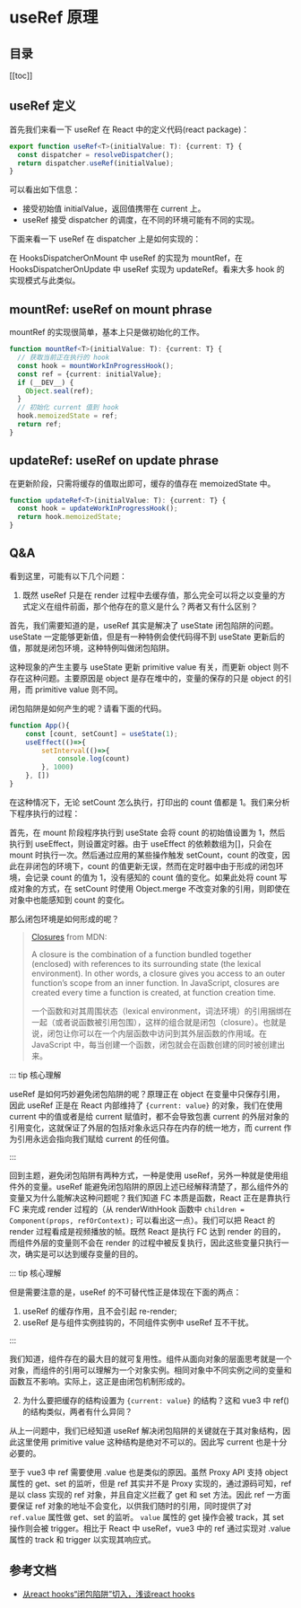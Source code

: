 # useRef 原理

<TimeToRead />

## 目录

[[toc]]

## useRef 定义

首先我们来看一下 useRef 在 React 中的定义代码(react package)：

```ts
export function useRef<T>(initialValue: T): {current: T} {
  const dispatcher = resolveDispatcher();
  return dispatcher.useRef(initialValue);
}
```

可以看出如下信息：

- 接受初始值 initialValue，返回值携带在 current 上。
- useRef 接受 dispatcher 的调度，在不同的环境可能有不同的实现。

下面来看一下 useRef 在 dispatcher 上是如何实现的：

在 HooksDispatcherOnMount 中 useRef 的实现为 mountRef，在 HooksDispatcherOnUpdate 中 useRef 实现为 updateRef。看来大多 hook 的实现模式与此类似。

## mountRef: useRef on mount phrase

mountRef 的实现很简单，基本上只是做初始化的工作。

```ts
function mountRef<T>(initialValue: T): {current: T} {
  // 获取当前正在执行的 hook
  const hook = mountWorkInProgressHook();
  const ref = {current: initialValue};
  if (__DEV__) {
    Object.seal(ref);
  }
  // 初始化 current 值到 hook
  hook.memoizedState = ref;
  return ref;
}
```

## updateRef: useRef on update phrase

在更新阶段，只需将缓存的值取出即可，缓存的值存在 memoizedState 中。

```ts
function updateRef<T>(initialValue: T): {current: T} {
  const hook = updateWorkInProgressHook();
  return hook.memoizedState;
}
```

## Q&A 

<Badges :content="[{type: 'tip', text: '重要'}]" />

看到这里，可能有以下几个问题：

1. 既然 useRef 只是在 render 过程中去缓存值，那么完全可以将之以变量的方式定义在组件前面，那个他存在的意义是什么？两者又有什么区别？

首先，我们需要知道的是，useRef 其实是解决了 useState 闭包陷阱的问题。useState 一定能够更新值，但是有一种特例会使代码得不到 useState 更新后的值，那就是闭包环境，这种特例叫做闭包陷阱。

这种现象的产生主要与 useState 更新 primitive value 有关，而更新 object 则不存在这种问题。主要原因是 object 是存在堆中的，变量的保存的只是 object 的引用，而 primitive value 则不同。

闭包陷阱是如何产生的呢？请看下面的代码。

```ts
function App(){
    const [count, setCount] = useState(1);
    useEffect(()=>{
        setInterval(()=>{
            console.log(count)
        }, 1000)
    }, [])
}
```

在这种情况下，无论 setCount 怎么执行，打印出的 count 值都是 1。我们来分析下程序执行的过程：

首先，在 mount 阶段程序执行到 useState 会将 count 的初始值设置为 1，然后执行到 useEffect，则设置定时器。由于 useEffect 的依赖数组为[]，只会在 mount 时执行一次。然后通过应用的某些操作触发 setCount，count 的改变，因此在非闭包的环境下，count 的值更新无误，然而在定时器中由于形成的闭包环境，会记录 count 的值为 1，没有感知的 count 值的变化。如果此处将 count 写成对象的方式，在 setCount 时使用 Object.merge 不改变对象的引用，则即使在对象中也能感知到 count 的变化。

那么闭包环境是如何形成的呢？

> [Closures](https://developer.mozilla.org/en-US/docs/Web/JavaScript/Closures) from MDN:
>
> A closure is the combination of a function bundled together (enclosed) with references to its surrounding state (the lexical environment). 
> In other words, a closure gives you access to an outer function’s scope from an inner function. In JavaScript, closures are created every time a function is created, at function creation time.
>
> 一个函数和对其周围状态（lexical environment，词法环境）的引用捆绑在一起（或者说函数被引用包围），这样的组合就是闭包（closure）。也就是说，闭包让你可以在一个内层函数中访问到其外层函数的作用域。在 JavaScript 中，每当创建一个函数，闭包就会在函数创建的同时被创建出来。

:::  tip 核心理解

useRef 是如何巧妙避免闭包陷阱的呢？原理正在 object 在变量中只保存引用，因此 useRef 正是在 React 内部维持了 `{current: value}` 的对象，我们在使用 current 中的值或者是给 current 赋值时，都不会导致包裹 current 的外层对象的引用变化，这就保证了外层的包括对象永远只存在内存的统一地方，而 current 作为引用永远会指向我们赋给 current 的任何值。

:::

回到主题，避免闭包陷阱有两种方式，一种是使用 useRef，另外一种就是使用组件外的变量。useRef 能避免闭包陷阱的原因上述已经解释清楚了，那么组件外的变量又为什么能解决这种问题呢？我们知道 FC 本质是函数，React 正在是靠执行 FC 来完成 render 过程的（从 renderWithHook 函数中 `children = Component(props, refOrContext);` 可以看出这一点）。我们可以把 React 的 render 过程看成是视频播放的帧。既然 React 是执行 FC 达到 render 的目的，而组件外层的变量则不会在 render 的过程中被反复执行，因此这些变量只执行一次，确实是可以达到缓存变量的目的。

::: tip 核心理解

但是需要注意的是，useRef 的不可替代性正是体现在下面的两点：

1. useRef 的缓存作用，且不会引起 re-render;
2. useRef 是与组件实例挂钩的，不同组件实例中 useRef 互不干扰。

:::

我们知道，组件存在的最大目的就可复用性。组件从面向对象的层面思考就是一个对象，而组件的引用可以理解为一个对象实例。相同对象中不同实例之间的变量和函数互不影响。实际上，这正是由闭包机制形成的。

2. 为什么要把缓存的结构设置为 `{current: value}` 的结构？这和 vue3 中 ref() 的结构类似，两者有什么异同？

从上一问题中，我们已经知道 useRef 解决闭包陷阱的关键就在于其对象结构，因此这里使用 primitive value 这种结构是绝对不可以的。因此写 current 也是十分必要的。

至于 vue3 中 ref 需要使用 .value 也是类似的原因。虽然 Proxy API 支持 object 属性的 get、set 的监听，但是 ref 其实并不是 Proxy 实现的，通过源码可知，ref 是以 class 实现的 ref 对象，并且自定义拦截了 get 和 set 方法。因此 ref 一方面要保证 ref 对象的地址不会变化，以供我们随时的引用，同时提供了对 ` ref.value` 属性做 get、set 的监听。 `value` 属性的 get 操作会被 track，其 set 操作则会被 trigger。相比于 React 中 useRef，vue3 中的 ref 通过实现对 .value 属性的 track 和 trigger 以实现其响应式。

## 参考文档

- [从react hooks“闭包陷阱”切入，浅谈react hooks](https://juejin.cn/post/6844904193044512782)
